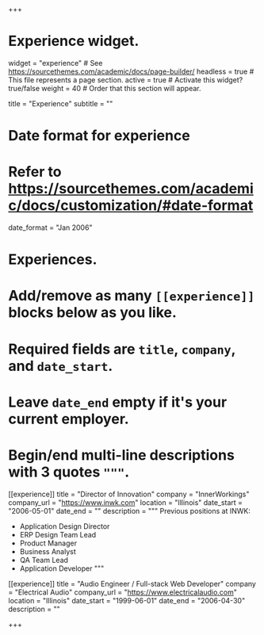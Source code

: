 +++
# Experience widget.
widget = "experience"  # See https://sourcethemes.com/academic/docs/page-builder/
headless = true  # This file represents a page section.
active = true  # Activate this widget? true/false
weight = 40  # Order that this section will appear.

title = "Experience"
subtitle = ""

# Date format for experience
#   Refer to https://sourcethemes.com/academic/docs/customization/#date-format
date_format = "Jan 2006"

# Experiences.
#   Add/remove as many `[[experience]]` blocks below as you like.
#   Required fields are `title`, `company`, and `date_start`.
#   Leave `date_end` empty if it's your current employer.
#   Begin/end multi-line descriptions with 3 quotes `"""`.
[[experience]]
  title = "Director of Innovation"
  company = "InnerWorkings"
  company_url = "https://www.inwk.com"
  location = "Illinois"
  date_start = "2006-05-01"
  date_end = ""
  description = """
  Previous positions at INWK:

  * Application Design Director
  * ERP Design Team Lead
  * Product Manager
  * Business Analyst
  * QA Team Lead
  * Application Developer
  """

[[experience]]
  title = "Audio Engineer / Full-stack Web Developer"
  company = "Electrical Audio"
  company_url = "https://www.electricalaudio.com"
  location = "Illinois"
  date_start = "1999-06-01"
  date_end = "2006-04-30"
  description = ""

+++
